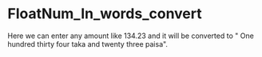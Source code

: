 # FloatNum_In_words_convert

Here we can enter any amount like 134.23 and it will be converted to " One hundred thirty four taka and twenty three paisa".
